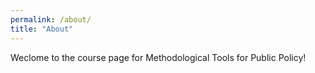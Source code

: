 ```yaml
---
permalink: /about/
title: "About"
---
```


Weclome to the course page for Methodological Tools for Public Policy!